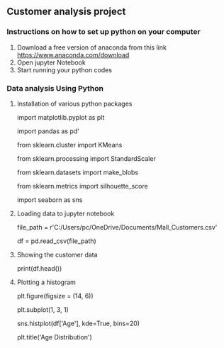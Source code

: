 ## Customer analysis project

### Instructions on how to set up python on your computer
1. Download a free version of anaconda from this link https://www.anaconda.com/download
2. Open jupyter Notebook
3. Start running your python codes

### Data analysis Using Python
1. Installation of various python packages
   
     import matplotlib.pyplot as plt
   
     import pandas as pd'
   
     from sklearn.cluster import KMeans
   
     from sklearn.processing import StandardScaler
   
     from sklearn.datasets import make_blobs
   
     from sklearn.metrics import silhouette_score
   
     import seaborn as sns
   
3. Loading data to jupyter notebook
   
    file_path = r'C:/Users/pc/OneDrive/Documents/Mall_Customers.csv'
   
    df = pd.read_csv(file_path)
   
5. Showing the customer data
   
    print(df.head())

7. Plotting a histogram
   
   plt.figure(figsize = (14, 6))
   
   plt.subplot(1, 3, 1)
   
   sns.histplot(df['Age'], kde=True, bins=20)
   
   plt.title('Age Distribution')
